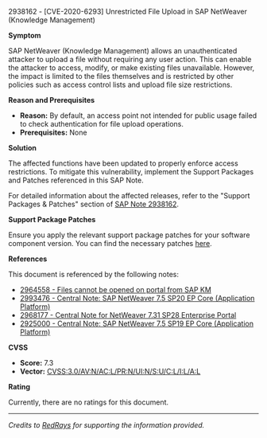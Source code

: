 2938162 - [CVE-2020-6293] Unrestricted File Upload in SAP NetWeaver (Knowledge Management)

**Symptom**

SAP NetWeaver (Knowledge Management) allows an unauthenticated attacker to upload a file without requiring any user action. This can enable the attacker to access, modify, or make existing files unavailable. However, the impact is limited to the files themselves and is restricted by other policies such as access control lists and upload file size restrictions.

**Reason and Prerequisites**

- **Reason:** By default, an access point not intended for public usage failed to check authentication for file upload operations.
- **Prerequisites:** None

**Solution**

The affected functions have been updated to properly enforce access restrictions. To mitigate this vulnerability, implement the Support Packages and Patches referenced in this SAP Note.

For detailed information about the affected releases, refer to the "Support Packages & Patches" section of [SAP Note 2938162](https://me.sap.com/notes/0002938162).

**Support Package Patches**

Ensure you apply the relevant support package patches for your software component version. You can find the necessary patches [here](https://me.sap.com/sap/support/swdc/notes?cvnr=73554900100200001593&support_package=SP012&patch_level=000002).

**References**

This document is referenced by the following notes:
- [2964558 - Files cannot be opened on portal from SAP KM](https://me.sap.com/notes/2964558)
- [2993476 - Central Note: SAP NetWeaver 7.5 SP20 EP Core (Application Platform)](https://me.sap.com/notes/2993476)
- [2968177 - Central Note for NetWeaver 7.31 SP28 Enterprise Portal](https://me.sap.com/notes/2968177)
- [2925000 - Central Note: SAP NetWeaver 7.5 SP19 EP Core (Application Platform)](https://me.sap.com/notes/2925000)

**CVSS**

- **Score:** 7.3
- **Vector:** [CVSS:3.0/AV:N/AC:L/PR:N/UI:N/S:U/C:L/I:L/A:L](https://www.first.org/cvss/calculator/3.0#CVSS:3.0/AV:N/AC:L/PR:N/UI:N/S:U/C:L/I:L/A:L)

**Rating**

Currently, there are no ratings for this document.

---

*Credits to [RedRays](https://redrays.io) for supporting the information provided.*